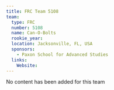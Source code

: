 ```yaml
---
title: FRC Team 5108
team:
  type: FRC
  number: 5108
  name: Can-O-Bolts
  rookie_year: 
  location: Jacksonville, FL, USA
  sponsors:
    - Paxon School for Advanced Studies
  links:
    Website: 
---
```

No content has been added for this team